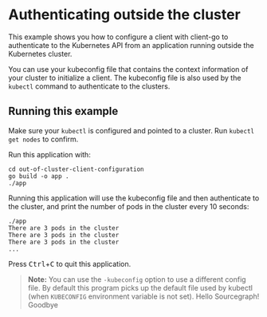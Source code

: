# Authenticating outside the cluster

This example shows you how to configure a client with client-go to authenticate
to the Kubernetes API from an application running outside the Kubernetes
cluster.

You can use your kubeconfig file that contains the context information
of your cluster to initialize a client. The kubeconfig file is also used
by the `kubectl` command to authenticate to the clusters.

## Running this example

Make sure your `kubectl` is configured and pointed to a cluster. Run
`kubectl get nodes` to confirm.

Run this application with:

    cd out-of-cluster-client-configuration
    go build -o app .
    ./app

Running this application will use the kubeconfig file and then authenticate to the
cluster, and print the number of pods in the cluster every 10 seconds:

    ./app
    There are 3 pods in the cluster
    There are 3 pods in the cluster
    There are 3 pods in the cluster
    ...

Press <kbd>Ctrl</kbd>+<kbd>C</kbd> to quit this application.

> **Note:** You can use the `-kubeconfig` option to use a different config file. By default
this program picks up the default file used by kubectl (when `KUBECONFIG`
environment variable is not set).
Hello Sourcegraph!
Goodbye
